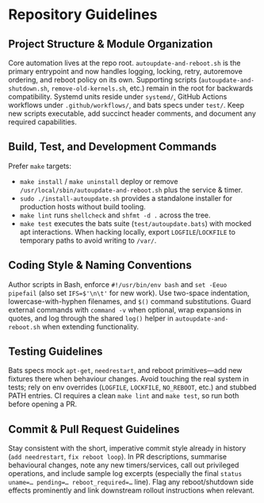 # Repository Guidelines

## Project Structure & Module Organization
Core automation lives at the repo root. `autoupdate-and-reboot.sh` is the primary entrypoint and now handles logging, locking, retry, autoremove ordering, and reboot policy on its own. Supporting scripts (`autoupdate-and-shutdown.sh`, `remove-old-kernels.sh`, etc.) remain in the root for backwards compatibility. Systemd units reside under `systemd/`, GitHub Actions workflows under `.github/workflows/`, and bats specs under `test/`. Keep new scripts executable, add succinct header comments, and document any required capabilities.

## Build, Test, and Development Commands
Prefer `make` targets:
- `make install` / `make uninstall` deploy or remove `/usr/local/sbin/autoupdate-and-reboot.sh` plus the service & timer.
- `sudo ./install-autoupdate.sh` provides a standalone installer for production hosts without build tooling.
- `make lint` runs `shellcheck` and `shfmt -d .` across the tree.
- `make test` executes the bats suite (`test/autoupdate.bats`) with mocked apt interactions.
When hacking locally, export `LOGFILE`/`LOCKFILE` to temporary paths to avoid writing to `/var/`.

## Coding Style & Naming Conventions
Author scripts in Bash, enforce `#!/usr/bin/env bash` and `set -Eeuo pipefail` (also set `IFS=$'\n\t'` for new work). Use two-space indentation, lowercase-with-hyphen filenames, and `$()` command substitutions. Guard external commands with `command -v` when optional, wrap expansions in quotes, and log through the shared `log()` helper in `autoupdate-and-reboot.sh` when extending functionality.

## Testing Guidelines
Bats specs mock `apt-get`, `needrestart`, and reboot primitives—add new fixtures there when behaviour changes. Avoid touching the real system in tests; rely on env overrides (`LOGFILE`, `LOCKFILE`, `NO_REBOOT`, etc.) and stubbed PATH entries. CI requires a clean `make lint` and `make test`, so run both before opening a PR.

## Commit & Pull Request Guidelines
Stay consistent with the short, imperative commit style already in history (`add needrestart`, `fix reboot loop`). In PR descriptions, summarise behavioural changes, note any new timers/services, call out privileged operations, and include sample log excerpts (especially the final `status uname=… pending=… reboot_required=…` line). Flag any reboot/shutdown side effects prominently and link downstream rollout instructions when relevant.
